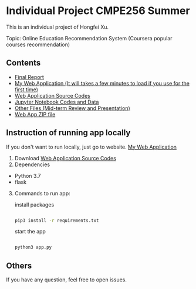 # Individual Project CMPE256 Summer 

This is an individual project of Hongfei Xu.

Topic: Online Education Recommendation System (Coursera popular courses recommendation)



## Contents

* [Final Report](https://github.com/256xu/cmpe256individual/blob/master/Report_Hongfei_Xu.pdf)
* [My Web Application (It will takes a few minutes to load if you use for the first time)](https://xu256indiv.herokuapp.com/)
* [Web Application Source Codes](https://github.com/256xu/256iniv)
* [Jupyter Notebook Codes and Data](https://github.com/256xu/cmpe256individual/tree/master/codes(jupyter)_and_data)
* [Other Files (Mid-term Review and Presentation)](https://github.com/256xu/cmpe256individual/tree/master/slides_and_mid_review)
* [Web App ZIP file](https://github.com/256xu/cmpe256individual/blob/master/app_cousera_recommender.zip)


## Instruction of running app locally

If you don't want to run locally, just go to website.
[My Web Application ](https://xu256indiv.herokuapp.com/)


1. Download [Web Application Source Codes](https://github.com/256xu/256iniv)
2. Dependencies 
* Python 3.7
* flask

3. Commands to run app:
 
   install packages
   ```bash

   pip3 install -r requirements.txt
   ```

   start the app 
   ```bash

   python3 app.py
   ```

## Others
If you have any question, feel free to open issues.

